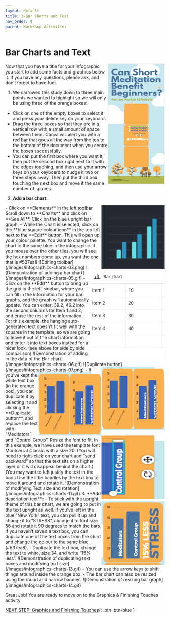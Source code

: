 ```yaml
---
layout: default
title: 3-Bar Charts and Text
nav_order: 4
parent: Workshop Activities
---
```

# Bar Charts and Text
<img src="images//infographics-charts-01.png" style="float:right;width:180px;height:380px;" alt="Infographics image">
Now that you have a title for your infographic, you start to add some facts and graphics below it. If you have any questions, please ask, and don’t forget to have fun!

1. We narrowed this study down to three main points we wanted to highlight so we will only be using three of the orange boxes:
  - Click on one of the empty boxes to select it and press your delete key on your keyboard.
  - Drag the three boxes so that they are in a vertical row with a small amount of space between them. Canva will alert you with a red bar that goes all the way from the top to the bottom of the document when you centre the boxes successfully. 
  - You can put the first box where you want it, then put the second box right next to it with the edges touching, and then use your arrow keys on your keyboard to nudge it two or three steps away. Then put the third box touching the next box and move it the same number of spaces.

2. **Add a bar chart**:
 <img src="images//infographics-charts-02.png" style="float:right;width:200px;height:200px;" alt="blue bar graph">
 - Click on **Elements** in the left toolbar. Scroll down to **Charts** and click on **See All**. Click on the blue upright bar graph. 
  - While the Chart is selected, click on the **blue square colour icon** in the top left next to the **Edit** button. This will open up your colour palette. You want to change the chart to the same blue in the infographic. If you mouse over the other tiles, you will see the hex numbers come up, you want the one that is #537ea8
![Editing toolbar](/images/infographics-charts-03.png)<img src="images//infographics-charts-04.png" style="float:right" alt="Bar chart example table">
![Demonstration of adding a bar chart](/images/infographics-charts-05.gif)
  - Click on the **Edit** button to bring up the grid in the left sidebar, where you can fill in the information for your bar graphs, and the graph will automatically update. You can enter: 39.2, 46.2 into the second columns for Item 1 and 2, and erase the rest of the information. For this example, the hanging auto-generated text doesn’t fit well with the squares in the template, so we are going to leave it out of the chart information and enter it into text boxes instead for a nicer look. (see above for side by side comparison)
![Demonstration of adding in the data of the Bar chart](/images/infographics-charts-06.gif)
![Duplicate button](/images/infographics-charts-07.png)
 <img src="images//infographics-charts-08.png" style="float:right;width:200px;height:200px;" alt="blue bar graph with title under"> <img src="images//infographics-charts-09.png" style="float:right;width:200px;height:200px;" alt="blue bar graph with title ontop of graph">
  <img src="images//infographics-charts-10.png" style="float:right;width:200px;height:200px;" alt="blue bar graph with text left justified">
  - If you’ve kept the white text box (in the orange box), you can duplicate it by selecting it and clicking the **Duplicate button**, and replace the text with “Meditators” and “Control Group”. Resize the font to fit. In this example, we have used the template font Montserrat Classic with a size 20. (You will need to right-click on your chart and “send backward” so that the text sits on a higher layer or it will disappear behind the chart.) (You may want to left justify the text in the box.)
Use the little handles by the text box to move it around and rotate it.
![Demonstration of modifying Text size and rotation](/images/infographics-charts-11.gif)
3. **Add description text**:
<img src="images//infographics-charts-12.png" style="float:right;width:200px;height:200px;" alt="Bar chart with text position"> 
 - To stick with the upright theme of this bar chart, we are going to put in the text upright as well. If you’ve left in the blue “New York” text, you can pull it up and change it to “STRESS”, change it to font size  56 and rotate it 90 degrees to match the bars. If you haven’t saved a text box, you can duplicate one of the text boxes from the chart and change the colour to the same blue (#537ea8).
  - Duplicate the text box, change the text to white, size 34, and write “15% less”. 
![Demonstration of duplicating text boxes and modifying text size](/images/infographics-charts-13.gif)
  - You can use the arrow keys to shift things around inside the orange box.
  - The bar chart can also be resized using the round and narrow handles. 
![Demonstration of resizing bar graph](/images/infographics-charts-14.gif)

Great Job! You are ready to move on to the Graphics & Finishing Touches activity

[NEXT STEP: Graphics and Finishing Touches](canva-graphics.html){: .btn .btn-blue }
